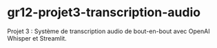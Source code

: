 # gr12-projet3-transcription-audio
Projet 3 : Système de transcription audio de bout-en-bout avec OpenAI Whisper et Streamlit.
